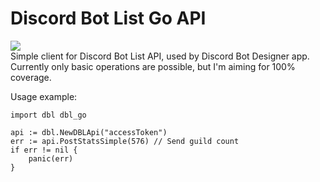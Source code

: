 # Discord Bot List Go API
[![](https://godoc.org/github.com/kubastick/go-dbl?status.svg)](https://godoc.org/github.com/kubastick/go-dbl)  
Simple client for Discord Bot List API, used by Discord Bot Designer app.  
Currently only basic operations are possible, but I'm aiming for 100% coverage.

Usage example:
```
import dbl dbl_go

api := dbl.NewDBLApi("accessToken")
err := api.PostStatsSimple(576) // Send guild count
if err != nil {
	panic(err)
}
```
